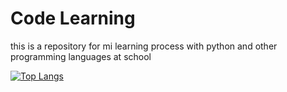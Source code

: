 # Code Learning

this is a repository for mi learning process with python and other programming languages at school


[![Top Langs](https://github-readme-stats.vercel.app/api/top-langs/?username=ronambulo&theme=material-palenight&hide_border=true&title_color=9146FF&icon_color=FFFFFF&text_color=FFFFFF)](https://github.com/Ronambulo/Code-Learning)
